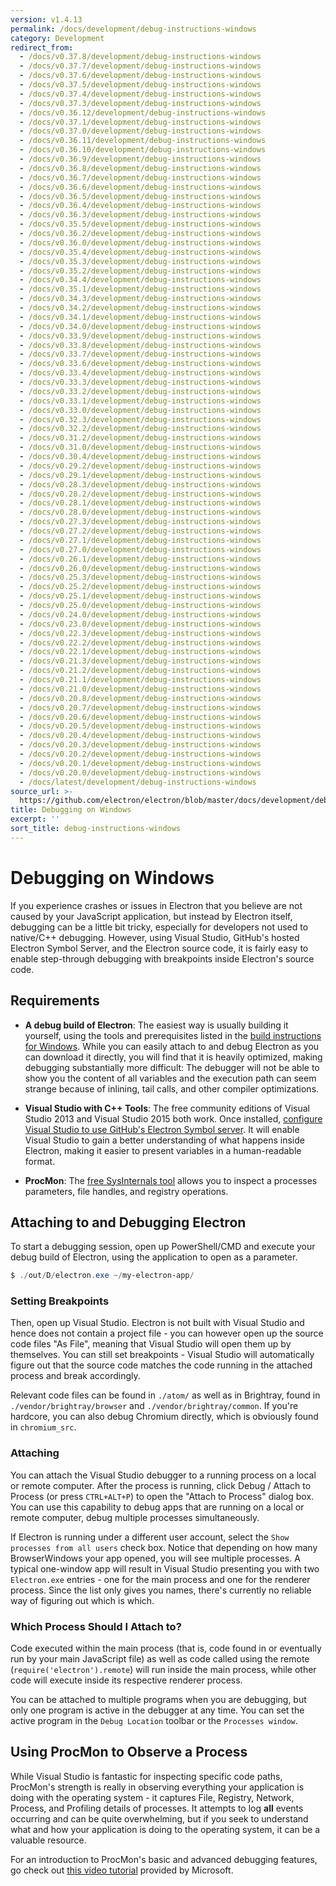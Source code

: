 ```yaml
---
version: v1.4.13
permalink: /docs/development/debug-instructions-windows
category: Development
redirect_from:
  - /docs/v0.37.8/development/debug-instructions-windows
  - /docs/v0.37.7/development/debug-instructions-windows
  - /docs/v0.37.6/development/debug-instructions-windows
  - /docs/v0.37.5/development/debug-instructions-windows
  - /docs/v0.37.4/development/debug-instructions-windows
  - /docs/v0.37.3/development/debug-instructions-windows
  - /docs/v0.36.12/development/debug-instructions-windows
  - /docs/v0.37.1/development/debug-instructions-windows
  - /docs/v0.37.0/development/debug-instructions-windows
  - /docs/v0.36.11/development/debug-instructions-windows
  - /docs/v0.36.10/development/debug-instructions-windows
  - /docs/v0.36.9/development/debug-instructions-windows
  - /docs/v0.36.8/development/debug-instructions-windows
  - /docs/v0.36.7/development/debug-instructions-windows
  - /docs/v0.36.6/development/debug-instructions-windows
  - /docs/v0.36.5/development/debug-instructions-windows
  - /docs/v0.36.4/development/debug-instructions-windows
  - /docs/v0.36.3/development/debug-instructions-windows
  - /docs/v0.35.5/development/debug-instructions-windows
  - /docs/v0.36.2/development/debug-instructions-windows
  - /docs/v0.36.0/development/debug-instructions-windows
  - /docs/v0.35.4/development/debug-instructions-windows
  - /docs/v0.35.3/development/debug-instructions-windows
  - /docs/v0.35.2/development/debug-instructions-windows
  - /docs/v0.34.4/development/debug-instructions-windows
  - /docs/v0.35.1/development/debug-instructions-windows
  - /docs/v0.34.3/development/debug-instructions-windows
  - /docs/v0.34.2/development/debug-instructions-windows
  - /docs/v0.34.1/development/debug-instructions-windows
  - /docs/v0.34.0/development/debug-instructions-windows
  - /docs/v0.33.9/development/debug-instructions-windows
  - /docs/v0.33.8/development/debug-instructions-windows
  - /docs/v0.33.7/development/debug-instructions-windows
  - /docs/v0.33.6/development/debug-instructions-windows
  - /docs/v0.33.4/development/debug-instructions-windows
  - /docs/v0.33.3/development/debug-instructions-windows
  - /docs/v0.33.2/development/debug-instructions-windows
  - /docs/v0.33.1/development/debug-instructions-windows
  - /docs/v0.33.0/development/debug-instructions-windows
  - /docs/v0.32.3/development/debug-instructions-windows
  - /docs/v0.32.2/development/debug-instructions-windows
  - /docs/v0.31.2/development/debug-instructions-windows
  - /docs/v0.31.0/development/debug-instructions-windows
  - /docs/v0.30.4/development/debug-instructions-windows
  - /docs/v0.29.2/development/debug-instructions-windows
  - /docs/v0.29.1/development/debug-instructions-windows
  - /docs/v0.28.3/development/debug-instructions-windows
  - /docs/v0.28.2/development/debug-instructions-windows
  - /docs/v0.28.1/development/debug-instructions-windows
  - /docs/v0.28.0/development/debug-instructions-windows
  - /docs/v0.27.3/development/debug-instructions-windows
  - /docs/v0.27.2/development/debug-instructions-windows
  - /docs/v0.27.1/development/debug-instructions-windows
  - /docs/v0.27.0/development/debug-instructions-windows
  - /docs/v0.26.1/development/debug-instructions-windows
  - /docs/v0.26.0/development/debug-instructions-windows
  - /docs/v0.25.3/development/debug-instructions-windows
  - /docs/v0.25.2/development/debug-instructions-windows
  - /docs/v0.25.1/development/debug-instructions-windows
  - /docs/v0.25.0/development/debug-instructions-windows
  - /docs/v0.24.0/development/debug-instructions-windows
  - /docs/v0.23.0/development/debug-instructions-windows
  - /docs/v0.22.3/development/debug-instructions-windows
  - /docs/v0.22.2/development/debug-instructions-windows
  - /docs/v0.22.1/development/debug-instructions-windows
  - /docs/v0.21.3/development/debug-instructions-windows
  - /docs/v0.21.2/development/debug-instructions-windows
  - /docs/v0.21.1/development/debug-instructions-windows
  - /docs/v0.21.0/development/debug-instructions-windows
  - /docs/v0.20.8/development/debug-instructions-windows
  - /docs/v0.20.7/development/debug-instructions-windows
  - /docs/v0.20.6/development/debug-instructions-windows
  - /docs/v0.20.5/development/debug-instructions-windows
  - /docs/v0.20.4/development/debug-instructions-windows
  - /docs/v0.20.3/development/debug-instructions-windows
  - /docs/v0.20.2/development/debug-instructions-windows
  - /docs/v0.20.1/development/debug-instructions-windows
  - /docs/v0.20.0/development/debug-instructions-windows
  - /docs/latest/development/debug-instructions-windows
source_url: >-
  https://github.com/electron/electron/blob/master/docs/development/debug-instructions-windows.md
title: Debugging on Windows
excerpt: ''
sort_title: debug-instructions-windows
---
```

# Debugging on Windows

If you experience crashes or issues in Electron that you believe are not caused by your JavaScript application, but instead by Electron itself, debugging can be a little bit tricky, especially for developers not used to native/C++ debugging. However, using Visual Studio, GitHub's hosted Electron Symbol Server, and the Electron source code, it is fairly easy to enable step-through debugging with breakpoints inside Electron's source code.

## Requirements

*   **A debug build of Electron**: The easiest way is usually building it yourself, using the tools and prerequisites listed in the [build instructions for Windows]({{site.baseurl}}/docs/development/build-instructions-windows). While you can easily attach to and debug Electron as you can download it directly, you will find that it is heavily optimized, making debugging substantially more difficult: The debugger will not be able to show you the content of all variables and the execution path can seem strange because of inlining, tail calls, and other compiler optimizations.

*   **Visual Studio with C++ Tools**: The free community editions of Visual Studio 2013 and Visual Studio 2015 both work. Once installed, [configure Visual Studio to use GitHub's Electron Symbol server]({{site.baseurl}}/docs/development/setting-up-symbol-server). It will enable Visual Studio to gain a better understanding of what happens inside Electron, making it easier to present variables in a human-readable format.

*   **ProcMon**: The [free SysInternals tool](https://technet.microsoft.com/en-us/sysinternals/processmonitor.aspx) allows you to inspect a processes parameters, file handles, and registry operations.

## Attaching to and Debugging Electron

To start a debugging session, open up PowerShell/CMD and execute your debug build of Electron, using the application to open as a parameter.

```powershell
$ ./out/D/electron.exe ~/my-electron-app/
```

### Setting Breakpoints

Then, open up Visual Studio. Electron is not built with Visual Studio and hence does not contain a project file - you can however open up the source code files "As File", meaning that Visual Studio will open them up by themselves. You can still set breakpoints - Visual Studio will automatically figure out that the source code matches the code running in the attached process and break accordingly.

Relevant code files can be found in `./atom/` as well as in Brightray, found in `./vendor/brightray/browser` and `./vendor/brightray/common`. If you're hardcore, you can also debug Chromium directly, which is obviously found in `chromium_src`.

### Attaching

You can attach the Visual Studio debugger to a running process on a local or remote computer. After the process is running, click Debug / Attach to Process (or press `CTRL+ALT+P`) to open the "Attach to Process" dialog box. You can use this capability to debug apps that are running on a local or remote computer, debug multiple processes simultaneously.

If Electron is running under a different user account, select the `Show processes from all users` check box. Notice that depending on how many BrowserWindows your app opened, you will see multiple processes. A typical one-window app will result in Visual Studio presenting you with two `Electron.exe` entries - one for the main process and one for the renderer process. Since the list only gives you names, there's currently no reliable way of figuring out which is which.

### Which Process Should I Attach to?

Code executed within the main process (that is, code found in or eventually run by your main JavaScript file) as well as code called using the remote (`require('electron').remote`) will run inside the main process, while other code will execute inside its respective renderer process.

You can be attached to multiple programs when you are debugging, but only one program is active in the debugger at any time. You can set the active program in the `Debug Location` toolbar or the `Processes window`.

## Using ProcMon to Observe a Process

While Visual Studio is fantastic for inspecting specific code paths, ProcMon's strength is really in observing everything your application is doing with the operating system - it captures File, Registry, Network, Process, and Profiling details of processes. It attempts to log **all** events occurring and can be quite overwhelming, but if you seek to understand what and how your application is doing to the operating system, it can be a valuable resource.

For an introduction to ProcMon's basic and advanced debugging features, go check out [this video tutorial](https://channel9.msdn.com/shows/defrag-tools/defrag-tools-4-process-monitor) provided by Microsoft.
